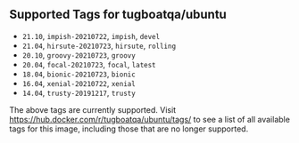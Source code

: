 ## Supported Tags for tugboatqa/ubuntu

* `21.10`, `impish-20210722`, `impish`, `devel`
* `21.04`, `hirsute-20210723`, `hirsute`, `rolling`
* `20.10`, `groovy-20210723`, `groovy`
* `20.04`, `focal-20210723`, `focal`, `latest`
* `18.04`, `bionic-20210723`, `bionic`
* `16.04`, `xenial-20210722`, `xenial`
* `14.04`, `trusty-20191217`, `trusty`

The above tags are currently supported. Visit https://hub.docker.com/r/tugboatqa/ubuntu/tags/ to see a list of all available tags for this image, including those that are no longer supported.

